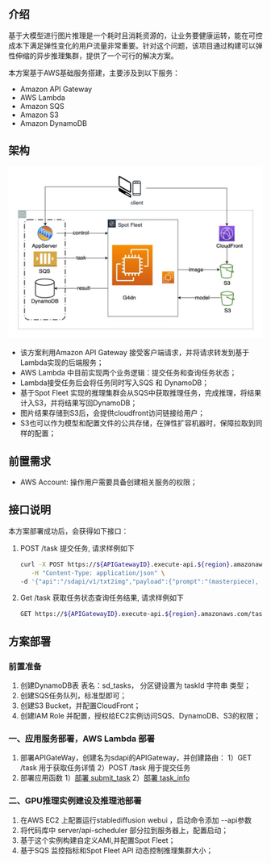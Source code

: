 ## 介绍
基于大模型进行图片推理是一个耗时且消耗资源的，让业务要健康运转，能在可控成本下满足弹性变化的用户流量非常重要。针对这个问题，该项目通过构建可以弹性伸缩的异步推理集群，提供了一个可行的解决方案。

本方案基于AWS基础服务搭建，主要涉及到以下服务：
- Amazon API Gateway
- AWS Lambda
- Amazon SQS
- Amazon S3
- Amazon DynamoDB
## 架构
  ![Architecture](assets/architecture.png)
- 该方案利用Amazon API Gateway 接受客户端请求，并将请求转发到基于Lambda实现的后端服务；
- AWS Lambda 中目前实现两个业务逻辑：提交任务和查询任务状态；
- Lambda接受任务后会将任务同时写入SQS 和 DynamoDB；
- 基于Spot Fleet 实现的推理集群会从SQS中获取推理任务，完成推理，将结果计入S3，并将结果写回DynamoDB；
- 图片结果存储到S3后，会提供cloudfront访问链接给用户；
- S3也可以作为模型和配置文件的公共存储，在弹性扩容机器时，保障拉取到同样的配置；

## 前置需求
- AWS Account: 操作用户需要具备创建相关服务的权限；

## 接口说明
本方案部署成功后，会获得如下接口：
1. POST /task 提交任务, 请求样例如下
   ```bash
   curl -X POST https://${APIGatewayID}.execute-api.${region}.amazonaws.com/task \
      -H "Content-Type: application/json" \
   -d '{"api":"/sdapi/v1/txt2img","payload":{"prompt":"(masterpiece), (extremely intricate:1.3), (realistic), portrait of a girl, the most beautiful in the world, (medieval armor), metal reflections, upper body, outdoors, intense sunlight, far away castle, professional photograph of a stunning woman detailed, sharp focus, dramatic, award winning, cinematic lighting, octane render  unreal engine,  volumetrics dtx, (film grain, blurry background, blurry foreground, bokeh, depth of field, sunset, motion blur:1.3), chainmail","steps":20}}'
   ```

2. Get /task 获取任务状态查询任务结果, 请求样例如下

   ```bash
   GET https://${APIGatewayID}.execute-api.${region}.amazonaws.com/task?taskId=${taskId}
   ```

## 方案部署
### 前置准备
1. 创建DynamoDB表 表名：sd_tasks， 分区键设置为 taskId 字符串 类型；
2. 创建SQS任务队列，标准型即可；
3. 创建S3 Bucket，并配置CloudFront；
4. 创建IAM Role 并配置，授权给EC2实例访问SQS、DynamoDB、S3的权限；
### 一、应用服务部署，AWS Lambda 部署
1. 部署APIGateWay，创建名为sdapi的APIGateway，并创建路由：
   1）GET /task 用于获取任务详情
   2）POST /task 用于提交任务
2. 部署应用函数
   1）[部署 submit_task](./server/lambda/submit_task/README.md)
   2）[部署 task_info](./server/lambda/task_info/README.md)

### 二、GPU推理实例建设及推理池部署
1. 在AWS EC2 上配置运行stablediffusion webui ，启动命令添加 --api参数
2. 将代码库中 server/api-scheduler 部分拉到服务器上，配置启动；
3. 基于这个实例构建自定义AMI,并配置Spot Fleet；
4. 基于SQS 监控指标和Spot Fleet API 动态控制推理集群大小；